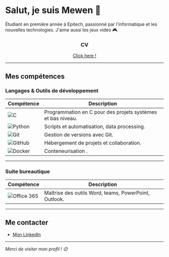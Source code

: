 # Salut, je suis Mewen 👋

Étudiant en première année à Epitech, passionné par l'informatique et les nouvelles technologies. J'aime aussi les jeux vidéo 🎮.


<h3><p align="center">CV</p></h3>
<p align="center">
    <a href="Cv_Mewen-2.pdf">
        Click here !
    </a>
</p>

---

## Mes compétences

### Langages & Outils de développement

| Compétence      | Description                         |  
|-----------------|-----------------------------------|  
| ![C](https://img.shields.io/badge/C-00599C?style=for-the-badge&logo=c&logoColor=white) | Programmation en C pour des projets systèmes et bas niveau. |  
| ![Python](https://img.shields.io/badge/Python-3776AB?style=for-the-badge&logo=python&logoColor=white) | Scripts et automatisation, data processing. |  
| ![Git](https://img.shields.io/badge/Git-F05032?style=for-the-badge&logo=git&logoColor=white) | Gestion de versions avec Git. |  
| ![GitHub](https://img.shields.io/badge/GitHub-181717?style=for-the-badge&logo=github&logoColor=white) | Hébergement de projets et collaboration. |  
| ![Docker](https://img.shields.io/badge/Docker-2496ED?style=for-the-badge&logo=docker&logoColor=white) | Conteneurisation . |

---

### Suite bureautique

| Compétence          | Description                     |  
|---------------------|---------------------------------|  
| ![Office 365](https://img.shields.io/badge/Office%20365-D83B01?style=for-the-badge&logo=microsoft-office&logoColor=white) | Maîtrise des outils Word, teams, PowerPoint, Outlook. |

---

## Me contacter

- [Mon LinkedIn](https://www.linkedin.com/in/mewen-cassin-175302364/)  

---

*Merci de visiter mon profil ! 😊*
